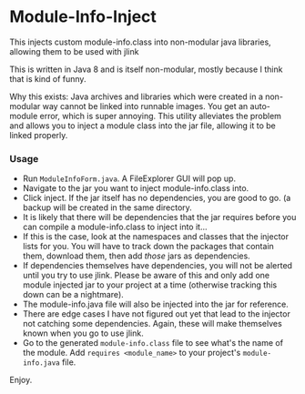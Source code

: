 # Module-Info-Inject
This injects custom module-info.class into non-modular java libraries, allowing them to be used with jlink

This is written in Java 8 and is itself non-modular, mostly because I think that is kind of funny.

Why this exists:
Java archives and libraries which were created in a non-modular way cannot be linked into runnable images. You get an auto-module error, which is super annoying. This utility alleviates the problem and allows you to inject a module class into the jar file, allowing it to be linked properly.

### Usage
- Run `ModuleInfoForm.java`. A FileExplorer GUI will pop up.
- Navigate to the jar you want to inject module-info.class into. 
- Click inject. If the jar itself has no dependencies, you are good to go. (a backup will be created in the same directory.
- It is likely that there will be dependencies that the jar requires before you can compile a module-info.class to inject into it...
- If this is the case, look at the namespaces and classes that the injector lists for you. You will have to track down the packages that contain them, download them, then add *those* jars as dependencies.
- If dependencies themselves have dependencies, you will not be alerted until you try to use jlink. Please be aware of this and only add one module injected jar to your project at a time (otherwise tracking this down can be a nightmare).
- The module-info.java file will also be injected into the jar for reference.
- There are edge cases I have not figured out yet that lead to the injector not catching some dependencies. Again, these will make themselves known when you go to use jlink.
- Go to the generated `module-info.class` file to see what's the name of the module. Add `requires <module_name>` to your 
project's `module-info.java` file.

Enjoy.
